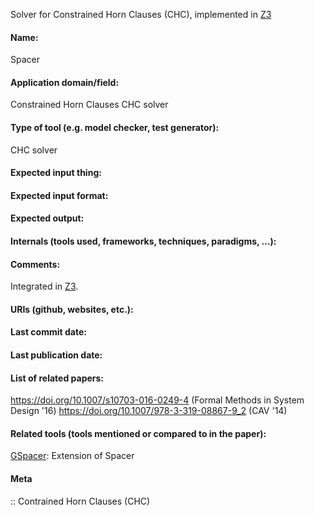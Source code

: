 Solver for Constrained Horn Clauses (CHC), implemented in [Z3](SMT/Z3.md)

#### Name:
Spacer

#### Application domain/field:
Constrained Horn Clauses
CHC solver

#### Type of tool (e.g. model checker, test generator):
CHC solver

#### Expected input thing:

#### Expected input format:

#### Expected output:

#### Internals (tools used, frameworks, techniques, paradigms, ...):

#### Comments:
Integrated in [Z3](SMT/Z3.md).

#### URIs (github, websites, etc.):

#### Last commit date:

#### Last publication date:

#### List of related papers:
https://doi.org/10.1007/s10703-016-0249-4 (Formal Methods in System Design '16)
https://doi.org/10.1007/978-3-319-08867-9_2 (CAV '14)

#### Related tools (tools mentioned or compared to in the paper):
[GSpacer](GSpacer.md): Extension of Spacer

#### Meta
:: Contrained Horn Clauses (CHC)